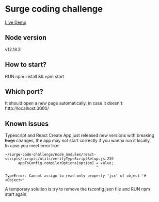 # Surge coding challenge

[Live Demo](https://cptdoraemon.github.io/surge-coding-challenge/)

## Node version
v12.18.3

## How to start?
RUN npm install && npm start

## Which port?
It should open a new page automatically, in case it doesn't:  
http://localhost:3000/

## Known issues
Typescript and React Create App just released new versions with breaking ~~bugs~~ changes, the app may not start correctly
if you wanna run it locally.  
In case you meet error like:
```
~/surge-code-challenge/node_modules/react-scripts/scripts/utils/verifyTypeScriptSetup.js:239
      appTsConfig.compilerOptions[option] = value;
                                          ^

TypeError: Cannot assign to read only property 'jsx' of object '#<Object>'
```
A temporary solution is try to remove the tsconfig.json file and RUN npm start again.
